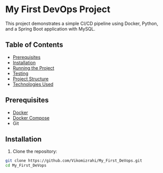 # My First DevOps Project

This project demonstrates a simple CI/CD pipeline using Docker, Python, and a Spring Boot application with MySQL.

## Table of Contents
- [Prerequisites](#prerequisites)
- [Installation](#installation)
- [Running the Project](#running-the-project)
- [Testing](#testing)
- [Project Structure](#project-structure)
- [Technologies Used](#technologies-used)

## Prerequisites
- [Docker](https://www.docker.com/get-started)
- [Docker Compose](https://docs.docker.com/compose/install/)
- Git

## Installation

1. Clone the repository:

```sh
git clone https://github.com/Vikomizrahi/My_First_DeVops.git
cd My_First_DeVops

